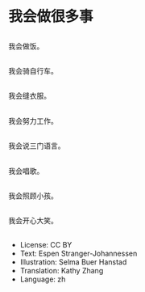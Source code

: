 # 我会做很多事

##
我会做饭。

##
我会骑自行车。

##
我会缝衣服。

##
我会努力工作。

##
我会说三门语言。

##
我会唱歌。

##
我会照顾小孩。

##
我会开心大笑。

##
* License: CC BY
* Text: Espen Stranger-Johannessen
* Illustration: Selma Buer Hanstad
* Translation: Kathy Zhang
* Language: zh
